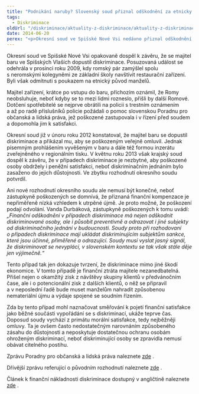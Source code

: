 ```yaml
---
title: "Podnikání naruby? Slovenský soud přiznal odškodnění za etnicky motivované vykázání z baru"
tags:
  - Diskriminace
oldUrl: "/diskriminace/aktuality-z-diskriminace/aktuality-z-diskriminace-2014/podnikani-naruby-slovensky-soud-priznal-odskodneni-za-etnicky-motivovane-vykazani-z-baru/"
date: 2014-06-20
perex: "<p>Okresní soud ve Spišské Nové Vsi nedávno přiznal odškodnění ve výši 600 Eur (cca 16 440 Kč) manželskému páru, jenž nebyl obsloužen pro etnický původ. Své jednání majitel baru odůvodnil možným přílivem dalších zákazníků romského etnika. </p>"
---
```


<!-- imported from the old website -->

<p class="align-blok">Okresní soud ve Spišské Nové Vsi opakovaně dospěl k závěru, že se majitel baru ve Spišských Vlaších dopustil diskriminace. Posuzovaná událost se odehrála v prosinci roku 2009, kdy romský pár zamýšlel spolu s neromskými kolegyněmi ze základní školy navštívit restaurační zařízení. Byli však odmítnuti s poukazem na etnický původ manželů.</p><p class="align-blok">Majitel zařízení, krátce po vstupu do baru, příchozím oznámil, že Romy neobsluhuje, neboť kdyby se to mezi lidmi rozneslo, přišli by další Romové. Dotčení spotřebitelé se nejprve obrátili na policii s trestním oznámením a až po radě příslušníků policie požádali o pomoc slovenskou Poradnu pro občanská a lidská práva, jež poškozené zastupovala i v řízení před soudem a dopomohla jim k satisfakci.</p><p class="align-blok">Okresní soud již v únoru roku 2012 konstatoval, že majitel baru se dopustil diskriminace a přikázal mu, aby se poškozeným veřejně omluvil. Jednak písemným prohlášením vyvěšeným v baru a dále též formou inzerátu zveřejněného v regionálním tisku. V květnu roku 2013 však krajský soud dospěl k závěru, že v případech diskriminace je nezbytné, aby poškozené osoby obdržely i peněžní satisfakci, neboť diskriminačním jednáním bylo zasaženo do jejich důstojnosti. Ve zbytku rozhodnutí okresního soudu potvrdil.</p><p class="align-bottom align-blok">Ani nové rozhodnutí okresního soudu ale nemusí být konečné, neboť zástupkyně poškozených se domnívá, že přiznaná finanční kompenzace je nepřiměřeně nízká vzhledem k utrpěné újmě. Je proto možné, že poškození podají odvolání. Vanda Durbáková, zástupkyně poškozených k tomu uvádí: <em>„Finanční odškodnění v případech diskriminace má nejen odškodnit diskriminované osoby, ale i působit preventivně a odrazovat i jiné subjekty od diskriminačního jednání v budoucnosti. Soudy proto při rozhodovaní o případech diskriminace mají ukládat diskriminujícím subjektům sankce, které jsou účinné, přiměřené a odrazující. Soudy musí vyslat jasný signál, že diskriminovat se nevyplácí, v slovenském kontextu se tak však stále děje jen výjimečně.“</em> </p><p class="align-blok">Tento případ tak jen dokazuje tvrzení, že diskriminace mimo jiné škodí ekonomice. V tomto případě je finanční ztráta majitele nezanedbatelná. Přišel nejen o okamžitý zisk z návštěvy skupiny klientů v předvánočním čase, ale i o potencionální zisk z dalších klientů, o něž se připravil a v neposlední řadě bude muset manželům nahradit způsobenou nemateriální újmu a výdaje spojené se soudním řízením.</p><p class="align-blok">Zda by tento případ mohl naznačovat směřování k pojetí finanční satisfakce jako běžné součásti vypořádání se s diskriminací, ukáže teprve čas. Doposud soudy vychází z primátu morální satisfakce, tedy nejběžněji omluvy. Ta je ovšem často nedostatečným narovnáním způsobeného zásahu do důstojnosti a neposkytuje dostatečnou ochranu osobám ohroženým diskriminací, neboť diskriminující osoby se zpravidla nemusí obávat citelného postihu.</p><p class="align-blok">Zprávu Poradny pro občanská a lidská práva naleznete <a title="Otevření do nového okna" href="http://poradna-prava.sk/wp-content/uploads/2014/06/PDF-321-KB.pdf" target="_blank">zde</a> .</p><p class="align-blok">Dřívější zprávu referující o původním rozhodnutí naleznete <a title="Otevření do nového okna" href="http://poradna-prava.sk/wp-content/uploads/2012/02/PDF-65.9-kB.pdf" target="_blank">zde</a> .</p><p class="align-blok">Článek k finanční nákladnosti diskriminace dostupný v angličtině naleznete <a title="Otevření do nového okna" href="http://americanprogress.org/issues/lgbt/report/2012/03/22/11234/the-costly-business-of-discrimination/" target="_blank">zde</a> .</p>
